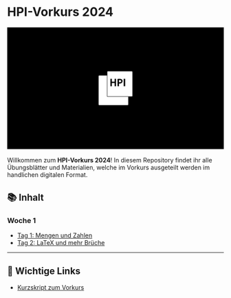 # HPI-Vorkurs 2024

![HPI Vorkurs 2024 Splash](./Splash.png)

Willkommen zum **HPI-Vorkurs 2024**! In diesem Repository findet ihr alle Übungsblätter und Materialien, welche im Vorkurs ausgeteilt werden im handlichen digitalen Format.

## 📚 Inhalt

### Woche 1

- [Tag 1: Mengen und Zahlen](./woche-1/tag-1/aufgaben.pdf)
- [Tag 2: LaTeX und mehr Brüche](./woche-1/tag-2/aufgaben.pdf)

---

## 🔗 Wichtige Links

- [Kurzskript zum Vorkurs](https://hpi.de/friedrich/docs/scripts/24_Vorkurs/index.html)
